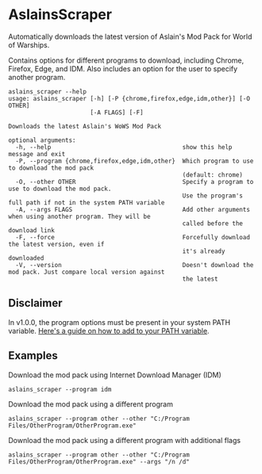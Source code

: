 # AslainsScraper
Automatically downloads the latest version of Aslain's Mod Pack for World of Warships.

Contains options for different programs to download, including Chrome, Firefox, Edge, and IDM. Also includes an option for the user to specify another program.

```text
aslains_scraper --help
usage: aslains_scraper [-h] [-P {chrome,firefox,edge,idm,other}] [-O OTHER]
                       [-A FLAGS] [-F]

Downloads the latest Aslain's WoWS Mod Pack

optional arguments:
  -h, --help                                     show this help message and exit
  -P, --program {chrome,firefox,edge,idm,other}  Which program to use to download the mod pack
                                                 (default: chrome)
  -O, --other OTHER                              Specify a program to use to download the mod pack.
                                                 Use the program's full path if not in the system PATH variable
  -A, --args FLAGS                               Add other arguments when using another program. They will be
                                                 called before the download link
  -F, --force                                    Forcefully download the latest version, even if
                                                 it's already downloaded
  -V, --version                                  Doesn't download the mod pack. Just compare local version against
                                                 the latest
```

## Disclaimer

In v1.0.0, the program options must be present in your system PATH variable. [Here's a guide on how to add to your PATH
variable](https://helpdeskgeek.com/windows-10/add-windows-path-environment-variable/).

## Examples

Download the mod pack using Internet Download Manager (IDM)

```text
aslains_scraper --program idm
```

Download the mod pack using a different program

```text
aslains_scraper --program other --other "C:/Program Files/OtherProgram/OtherProgram.exe"
```

Download the mod pack using a different program with additional flags

```text
aslains_scraper --program other --other "C:/Program Files/OtherProgram/OtherProgram.exe" --args "/n /d"
```